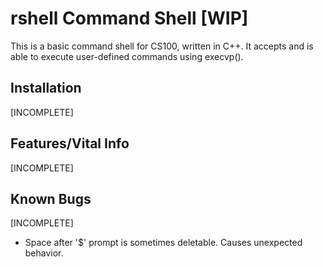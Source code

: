 # rshell Command Shell [WIP]
This is a basic command shell for CS100, written in C++.  It accepts and is able to execute user-defined commands using execvp().

## Installation
[INCOMPLETE]

## Features/Vital Info
[INCOMPLETE]

## Known Bugs
[INCOMPLETE]
* Space after '$' prompt is sometimes deletable.  Causes unexpected behavior.


